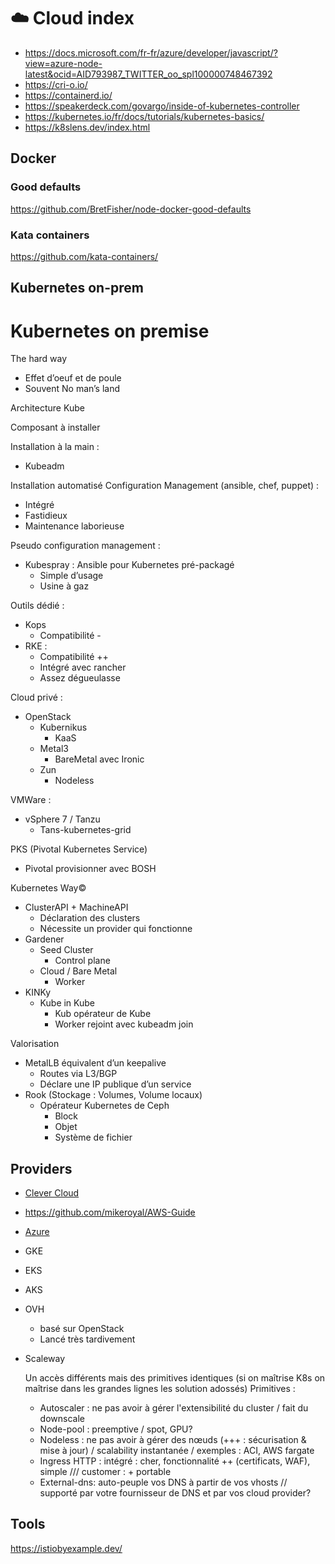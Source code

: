 # ☁️ Cloud index

- https://docs.microsoft.com/fr-fr/azure/developer/javascript/?view=azure-node-latest&ocid=AID793987_TWITTER_oo_spl100000748467392
- https://cri-o.io/
- https://containerd.io/
- https://speakerdeck.com/govargo/inside-of-kubernetes-controller
- https://kubernetes.io/fr/docs/tutorials/kubernetes-basics/
- https://k8slens.dev/index.html

## Docker

### Good defaults

https://github.com/BretFisher/node-docker-good-defaults

### Kata containers

https://github.com/kata-containers/

## Kubernetes on-prem

# Kubernetes on premise

The hard way

- Effet d’oeuf et de poule
- Souvent No man’s land

Architecture Kube

Composant à installer

Installation à la main :

- Kubeadm

Installation automatisé Configuration Management (ansible, chef, puppet) :

- Intégré
- Fastidieux
- Maintenance laborieuse

Pseudo configuration management :

- Kubespray : Ansible pour Kubernetes pré-packagé
  - Simple d’usage
  - Usine à gaz

Outils dédié :

- Kops
  - Compatibilité -
- RKE :
  - Compatibilité ++
  - Intégré avec rancher
  - Assez dégueulasse

Cloud privé :

- OpenStack
  - Kubernikus
    - KaaS
  - Metal3
    - BareMetal avec Ironic
  - Zun
    - Nodeless

VMWare :

- vSphere 7 / Tanzu
  - Tans-kubernetes-grid

PKS (Pivotal Kubernetes Service)

- Pivotal provisionner avec BOSH

Kubernetes Way©

- ClusterAPI + MachineAPI
  - Déclaration des clusters
  - Nécessite un provider qui fonctionne
- Gardener
  - Seed Cluster
    - Control plane
  - Cloud / Bare Metal
    - Worker
- KINKy
  - Kube in Kube
    - Kub opérateur de Kube
    - Worker rejoint avec kubeadm join

Valorisation

- MetalLB équivalent d’un keepalive
  - Routes via L3/BGP
  - Déclare une IP publique d’un service
- Rook (Stockage : Volumes, Volume locaux)
  - Opérateur Kubernetes de Ceph
    - Block
    - Objet
    - Système de fichier

## Providers

- [Clever Cloud](https://www.clever-cloud.com/)
- https://github.com/mikeroyal/AWS-Guide
- [Azure](https://learn.microsoft.com/fr-fr/azure/developer/javascript/?view=azure-node-latest&ocid=AID793987_TWITTER_oo_spl100000748467392)
- GKE
- EKS
- AKS
- OVH
  - basé sur OpenStack
  - Lancé très tardivement
- Scaleway

  Un accès différents mais des primitives identiques (si on maîtrise K8s on maîtrise dans les grandes lignes les solution adossés)
  Primitives :

  - Autoscaler : ne pas avoir à gérer l'extensibilité du cluster / fait du downscale
  - Node-pool : preemptive / spot, GPU?
  - Nodeless : ne pas avoir à gérer des nœuds (+++ : sécurisation & mise à jour) / scalability instantanée / exemples : ACI, AWS fargate
  - Ingress HTTP : intégré : cher, fonctionnalité ++ (certificats, WAF), simple /// customer : + portable
  - External-dns: auto-peuple vos DNS à partir de vos vhosts // supporté par votre fournisseur de DNS et par vos cloud provider?

## Tools

https://istiobyexample.dev/
